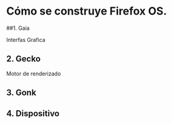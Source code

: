 Cómo se construye Firefox OS.
=============================

##1. Gaia

Interfas Grafica

## 2. Gecko

Motor de renderizado

## 3. Gonk


## 4. Dispositivo